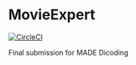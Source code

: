 # MovieExpert
[![CircleCI](https://circleci.com/gh/anksite/MovieExpert/tree/main.svg?style=svg&circle-token=f7ac77f531fac30b590d7523022ee70472fcb6aa)](https://circleci.com/gh/anksite/MovieExpert/tree/main)

Final submission for MADE Dicoding

